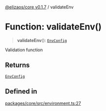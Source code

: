 [@elizaos/core v0.1.7](../index.md) / validateEnv

# Function: validateEnv()

> **validateEnv**(): [`EnvConfig`](../type-aliases/EnvConfig.md)

Validation function

## Returns

[`EnvConfig`](../type-aliases/EnvConfig.md)

## Defined in

[packages/core/src/environment.ts:27](https://github.com/JoeyKhd/eliza/blob/main/packages/core/src/environment.ts#L27)
